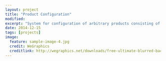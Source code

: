 ```yaml
---
layout: project
title: "Product Configuration"
modified:
excerpt: "System for configuration of arbitrary products consisting of a diversity of interchangable parts."
date: 2014-12-15
tags: [projects]
image:
  feature: sample-image-4.jpg
  credit: WeGraphics
  creditlink: http://wegraphics.net/downloads/free-ultimate-blurred-background-pack/
---
```


